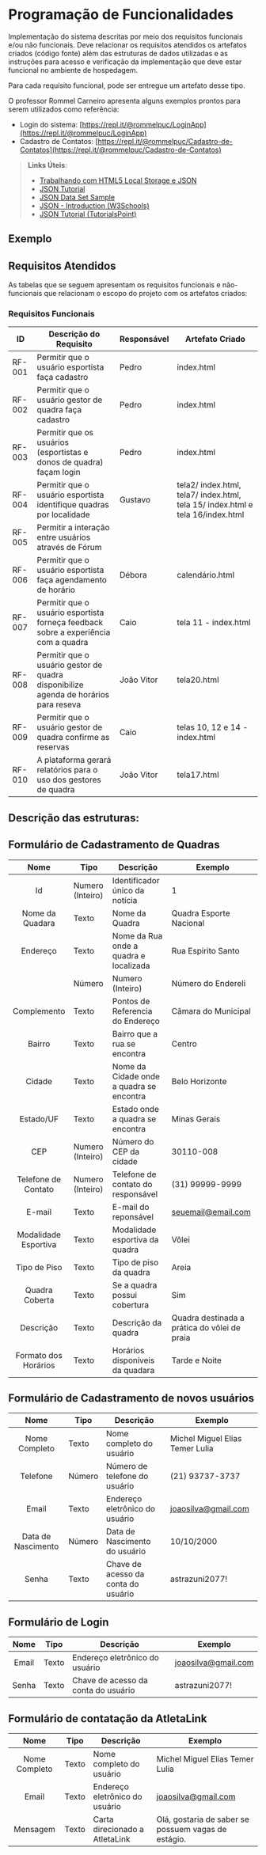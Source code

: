 # Programação de Funcionalidades

Implementação do sistema descritas por meio dos requisitos funcionais e/ou não funcionais. Deve relacionar os requisitos atendidos os artefatos criados (código fonte) além das estruturas de dados utilizadas e as instruções para acesso e verificação da implementação que deve estar funcional no ambiente de hospedagem.

Para cada requisito funcional, pode ser entregue um artefato desse tipo.

O professor Rommel Carneiro apresenta alguns exemplos prontos para serem utilizados como referência:
- Login do sistema: [https://repl.it/@rommelpuc/LoginApp](https://repl.it/@rommelpuc/LoginApp) 
- Cadastro de Contatos: [https://repl.it/@rommelpuc/Cadastro-de-Contatos](https://repl.it/@rommelpuc/Cadastro-de-Contatos)


> **Links Úteis**:
>
> - [Trabalhando com HTML5 Local Storage e JSON](https://www.devmedia.com.br/trabalhando-com-html5-local-storage-e-json/29045)
> - [JSON Tutorial](https://www.w3resource.com/JSON)
> - [JSON Data Set Sample](https://opensource.adobe.com/Spry/samples/data_region/JSONDataSetSample.html)
> - [JSON - Introduction (W3Schools)](https://www.w3schools.com/js/js_json_intro.asp)
> - [JSON Tutorial (TutorialsPoint)](https://www.tutorialspoint.com/json/index.htm)

## Exemplo

## Requisitos Atendidos

As tabelas que se seguem apresentam os requisitos funcionais e não-funcionais que relacionam o escopo do projeto com os artefatos criados:

### Requisitos Funcionais

|ID    | Descrição do Requisito | Responsável | Artefato Criado |
|------|------------------------|------------|-----------------|
|RF-001| Permitir que o usuário esportista faça cadastro| Pedro | index.html |
|RF-002| Permitir que o usuário gestor de quadra faça cadastro | Pedro | index.html |
|RF-003| Permitir que os usuários (esportistas e donos de quadra) façam login | Pedro | index.html |
|RF-004| Permitir que o usuário esportista identifique quadras por localidade | Gustavo | tela2/ index.html, tela7/ index.html, tela 15/ index.html e tela 16/index.html |
|RF-005| Permitir a interação entre usuários através de Fórum |  |  |
|RF-006| Permitir que o usuário esportista faça agendamento de horário | Débora | calendário.html |
|RF-007| Permitir que o usuário esportista forneça feedback sobre a experiência com a quadra | Caio | tela 11 - index.html |
|RF-008| Permitir que o usuário gestor de quadra disponibilize agenda de horários para reseva | João Vitor | tela20.html |
|RF-009| Permitir que o usuário gestor de quadra confirme as reservas | Caio | telas 10, 12 e 14 - index.html |
|RF-010| A plataforma gerará relatórios para o uso dos gestores de quadra | João Vitor | tela17.html |



## Descrição das estruturas:

## Formulário de Cadastramento de Quadras
|  **Nome**      | **Tipo**          | **Descrição**                             | **Exemplo**                                    |
|:--------------:|-------------------|-------------------------------------------|------------------------------------------------|
| Id             | Numero (Inteiro)  | Identificador único da notícia            | 1                                              |
| Nome da Quadara| Texto             | Nome da Quadra                            | Quadra Esporte Nacional                        |
| Endereço       | Texto             | Nome da Rua onde a quadra e localizada    | Rua Espirito Santo                             |
|| Número        | Numero (Inteiro)  | Número do Endereli                        | 20                                             |
| Complemento    | Texto             | Pontos de Referencia do Endereço          | Câmara do Municipal                            |
| Bairro         | Texto             | Bairro que a rua se encontra              | Centro                                         |
| Cidade         | Texto             | Nome da Cidade onde a quadra se encontra  | Belo Horizonte                                 |
| Estado/UF      | Texto             | Estado onde a quadra se encontra          | Minas Gerais                                   |
| CEP            | Numero (Inteiro)  | Número do CEP da cidade                   | 30110-008                                      |
| Telefone de Contato | Numero (Inteiro)  | Telefone de contato do responsável   | (31) 99999-9999                                |
| E-mail         | Texto             | E-mail do reponsável                      | seuemail@email.com                             |
| Modalidade Esportiva | Texto             | Modalidade esportiva da quadra      | Vôlei                                          |
| Tipo de Piso   | Texto             | Tipo de piso da quadra                    | Areia                                          |
| Quadra Coberta | Texto             | Se a quadra possui cobertura              | Sim                                            |
| Descrição      | Texto             | Descrição da quadra                       | Quadra destinada a prática do vôlei de praia   |
| Formato dos Horários | Texto       | Horários disponíveis da quadara           | Tarde e Noite                                  |

## Formulário de Cadastramento de novos usuários
|  **Nome**          | **Tipo**          | **Descrição**                             | **Exemplo**                                    |
|:------------------:|-------------------|-------------------------------------------|------------------------------------------------|
| Nome Completo      | Texto             | Nome completo do usuário                  | Michel Miguel Elias Temer Lulia                |
| Telefone           | Número            | Número de telefone do usuário             | (21) 93737-3737                                |
| Email              | Texto             | Endereço eletrônico do usuário            | joaosilva@gmail.com                            |
| Data de Nascimento | Número            | Data de Nascimento do usuário             | 10/10/2000                                     |
| Senha              | Texto             | Chave de acesso da conta do usuário       | astrazuni2077!                                 |

## Formulário de Login
|  **Nome**          | **Tipo**          | **Descrição**                             | **Exemplo**                                    |
|:------------------:|-------------------|-------------------------------------------|------------------------------------------------|
| Email              | Texto             | Endereço eletrônico do usuário            | joaosilva@gmail.com                            |
| Senha              | Texto             | Chave de acesso da conta do usuário       | astrazuni2077!                                 |

## Formulário de contatação da AtletaLink
|  **Nome**          | **Tipo**          | **Descrição**                             | **Exemplo**                                    |
|:------------------:|-------------------|-------------------------------------------|------------------------------------------------|
| Nome Completo      | Texto             | Nome completo do usuário                  | Michel Miguel Elias Temer Lulia                |
| Email              | Texto             | Endereço eletrônico do usuário            | joaosilva@gmail.com                            |
| Mensagem           | Texto             | Carta direcionado a AtletaLink            | Olá, gostaria de saber se possuem vagas de estágio.|


